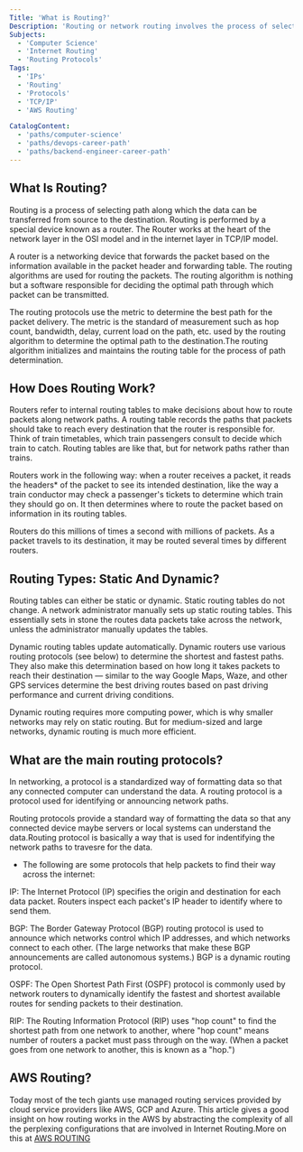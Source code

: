 ```yaml
---
Title: 'What is Routing?'
Description: 'Routing or network routing involves the process of selecting a path across one or more networks.'
Subjects:
  - 'Computer Science'
  - 'Internet Routing'
  - 'Routing Protocols'
Tags:
  - 'IPs'
  - 'Routing'
  - 'Protocols'
  - 'TCP/IP'
  - 'AWS Routing'

CatalogContent:
  - 'paths/computer-science'
  - 'paths/devops-career-path'
  - 'paths/backend-engineer-career-path'
---
```



## What Is Routing?

Routing is a process of selecting path along which the data can be transferred from source to the destination. Routing is performed by a special device known as a router. The Router works at the heart of the network layer in the OSI model and in the internet layer in TCP/IP model.

A router is a networking device that forwards the packet based on the information available in the packet header and forwarding table.
The routing algorithms are used for routing the packets. The routing algorithm is nothing but a software responsible for deciding the optimal path through which packet can be transmitted.

The routing protocols use the metric to determine the best path for the packet delivery. The metric is the standard of measurement such as hop count, bandwidth, delay, current load on the path, etc. used by the routing algorithm to determine the optimal path to the destination.The routing algorithm initializes and maintains the routing table for the process of path determination.

## How Does Routing Work?

Routers refer to internal routing tables to make decisions about how to route packets along network paths. A routing table records the paths that packets should take to reach every destination that the router is responsible for. Think of train timetables, which train passengers consult to decide which train to catch. Routing tables are like that, but for network paths rather than trains.

Routers work in the following way: when a router receives a packet, it reads the headers* of the packet to see its intended destination, like the way a train conductor may check a passenger's tickets to determine which train they should go on. It then determines where to route the packet based on information in its routing tables.

Routers do this millions of times a second with millions of packets. As a packet travels to its destination, it may be routed several times by different routers.

## Routing Types: Static And Dynamic?

Routing tables can either be static or dynamic. Static routing tables do not change. A network administrator manually sets up static routing tables. This essentially sets in stone the routes data packets take across the network, unless the administrator manually updates the tables.

Dynamic routing tables update automatically. Dynamic routers use various routing protocols (see below) to determine the shortest and fastest paths. They also make this determination based on how long it takes packets to reach their destination — similar to the way Google Maps, Waze, and other GPS services determine the best driving routes based on past driving performance and current driving conditions.

Dynamic routing requires more computing power, which is why smaller networks may rely on static routing. But for medium-sized and large networks, dynamic routing is much more efficient.

## What are the main routing protocols?

In networking, a protocol is a standardized way of formatting data so that any connected computer can understand the data. A routing protocol is a protocol used for identifying or announcing network paths.

Routing protocols provide a standard way of formatting the data so that any connected device maybe servers or local systems can understand the data.Routing protocol is basically a way that is used for indentifying the network paths to travesre for the data.

* The following are some protocols that help packets to find their way across the internet:

IP: The Internet Protocol (IP) specifies the origin and destination for each data packet. Routers inspect each packet's IP header to identify where to send them.

BGP: The Border Gateway Protocol (BGP) routing protocol is used to announce which networks control which IP addresses, and which networks connect to each other. (The large networks that make these BGP announcements are called autonomous systems.) BGP is a dynamic routing protocol.

OSPF: The Open Shortest Path First (OSPF) protocol is commonly used by network routers to dynamically identify the fastest and shortest available routes for sending packets to their destination.

RIP: The Routing Information Protocol (RIP) uses "hop count" to find the shortest path from one network to another, where "hop count" means number of routers a packet must pass through on the way. (When a packet goes from one network to another, this is known as a "hop.")

## AWS Routing?

Today most of the tech giants use managed routing services provided by cloud service providers like AWS, GCP and Azure. This article gives a good insight on how routing works in the AWS by abstracting the complexity of all the perplexing configurations that are involved in Internet Routing.More on this at
[AWS ROUTING](https://medium.com/@mda590/aws-routing-101-67879d23014d)
